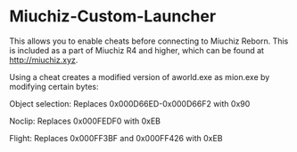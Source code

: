 # Miuchiz-Custom-Launcher

This allows you to enable cheats before connecting to Miuchiz Reborn. This is included as a part of Miuchiz R4 and higher, which can be found at http://miuchiz.xyz.

Using a cheat creates a modified version of aworld.exe as mion.exe by modifying certain bytes:

Object selection: Replaces 0x000D66ED-0x000D66F2 with 0x90

Noclip: Replaces 0x000FEDF0 with 0xEB

Flight: Replaces 0x000FF3BF and 0x000FF426 with 0xEB 
